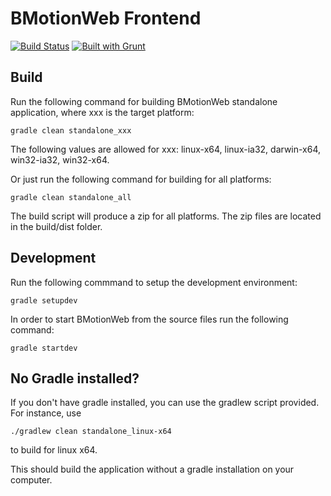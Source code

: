 # BMotionWeb Frontend

[![Build Status](https://travis-ci.org/ladenberger/bmotion-frontend.svg?branch=develop)](https://travis-ci.org/ladenberger/bmotion-frontend)
[![Built with Grunt](https://cdn.gruntjs.com/builtwith.png)](http://gruntjs.com/)

## Build

Run the following command for building BMotionWeb standalone application, where xxx is the target platform:

```
gradle clean standalone_xxx
```

The following values are allowed for xxx: linux-x64, linux-ia32, darwin-x64, win32-ia32, win32-x64.

Or just run the following command for building for all platforms:

```
gradle clean standalone_all
```

The build script will produce a zip for all platforms. The zip files are located in the build/dist folder.

## Development

Run the following commmand to setup the development environment:

```
gradle setupdev
```

In order to start BMotionWeb from the source files run the following command:

```
gradle startdev
```

## No Gradle installed?

If you don't have gradle installed, you can use the gradlew script provided. For instance, use

```
./gradlew clean standalone_linux-x64
```

to build for linux x64.

This should build the application without a gradle installation on your computer.
